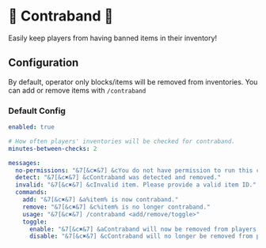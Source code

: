 
# 🚫 Contraband 🚫

Easily keep players from having banned items in their inventory!



## Configuration
By default, operator only blocks/items will be removed from inventories. You can add or remove items with `/contraband`

### Default Config
```yaml
enabled: true

# How often players' inventories will be checked for contraband.
minutes-between-checks: 2

messages:
  no-permissions: "&7[&c✖&7] &cYou do not have permission to run this command."
  detect: "&7[&c✖&7] &cContraband was detected and removed."
  invalid: "&7[&c✖&7] &cInvalid item. Please provide a valid item ID."
  commands:
    add: "&7[&c✖&7] &a%item% is now contraband."
    remove: "&7[&c✖&7] &c%item% is no longer contraband."
    usage: "&7[&c✖&7] /contraband <add/remove/toggle>"
    toggle:
      enable: "&7[&c✖&7] &aContraband will now be removed from players."
      disable: "&7[&c✖&7] &cContraband will no longer be removed from players."

```

